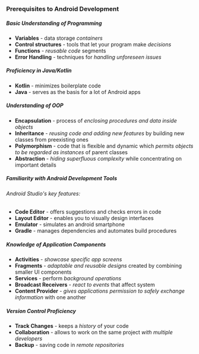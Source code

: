 ### Prerequisites to Android Development
##### Basic Understanding of Programming
- **Variables** - data storage *containers*
- **Control structures** - tools that let your program make *decisions*
- **Functions** - *reusable code* segments
- **Error Handling** - techniques for *handling unforeseen issues*
##### Proficiency in Java/Kotlin
- **Kotlin** - minimizes boilerplate code
- **Java** - serves as the basis for a lot of Android apps
##### Understanding of OOP
- **Encapsulation** - process of *enclosing procedures and data inside objects*
- **Inheritance** - *reusing code and adding new features* by building new classes from preexisting ones
- **Polymorphism** - code that is flexible and dynamic which *permits objects to be regarded as instances* of parent classes
- **Abstraction** - *hiding superfluous complexity* while concentrating on important details
##### Familiarity with Android Development Tools
###### Android Studio's key features:
- **Code Editor** - offers suggestions and checks errors in code
- **Layout Editor** - enables you to visually design interfaces
- **Emulator** - simulates an android smartphone
- **Gradle** - manages dependencies and automates build procedures

##### Knowledge of Application Components
- **Activities** - *showcase specific app screens*
- **Fragments** - *adaptable and reusable designs* created by combining smaller UI components
- **Services** - perform *background operations*
- **Broadcast Receivers** - *react to events* that affect system
- **Content Provider** - *gives applications permission to safely exchange information* with one another
##### Version Control Proficiency
- **Track Changes** - keeps a *history* of your code
- **Collaboration** - allows to work on the same project *with multiple developers*
- **Backup** - saving code in *remote repositories*